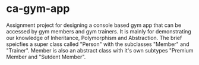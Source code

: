 # ca-gym-app
Assignment project for designing a console based gym app that can be accessed by gym members and gym trainers. It is mainly for 
demonstrating our knowledge of Inheritance, Polymorphism and Abstraction. The brief speicfies a super class called "Person" with the
subclasses "Member" and "Trainer". Member is also an abstract class with it's own subtypes "Premium Member and "Sutdent Member".
